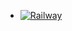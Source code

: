 - [![Railway](https://img.shields.io/badge/HellBot-Deploy%20On%20Railway-black?style=for-the-badge&logo=railway)](#Deploy-on-Railway)
